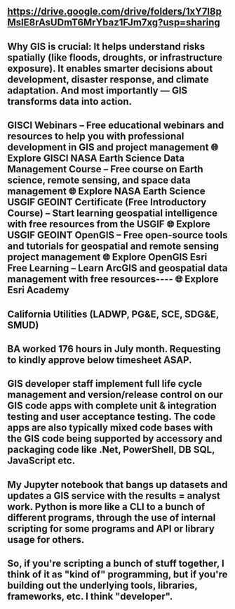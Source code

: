 https://drive.google.com/drive/folders/1xY7l8pMslE8rAsUDmT6MrYbaz1FJm7xg?usp=sharing
----------------------------------------------------------------------------------------------------
Why GIS is crucial:
It helps understand risks spatially (like floods, droughts, or infrastructure exposure).
It enables smarter decisions about development, disaster response, and climate adaptation.
And most importantly — GIS transforms data into action.
----------------------------------------------------------------------------------------------------
GISCI Webinars – Free educational webinars and resources to help you with professional development in GIS and project management
🌐 Explore GISCI
NASA Earth Science Data Management Course – Free course on Earth science, remote sensing, and space data management
🌐 Explore NASA Earth Science
USGIF GEOINT Certificate (Free Introductory Course) – Start learning geospatial intelligence with free resources from the USGIF
🌐 Explore USGIF GEOINT
OpenGIS – Free open-source tools and tutorials for geospatial and remote sensing project management
🌐 Explore OpenGIS
Esri Free Learning – Learn ArcGIS and geospatial data management with free resources----
🌐 Explore Esri Academy
----------------------------------------------------------------------------------------------------
California Utilities (LADWP, PG&E, SCE, SDG&E, SMUD)
----------------------------------------------------------------------------------------------------
BA worked 176 hours in July month. Requesting to kindly approve below timesheet ASAP.
----------------------------------------------------------------------------------------------------
GIS developer staff implement full life cycle management and version/release control on our GIS code apps with complete unit & integration testing and user acceptance testing. The code apps are also typically mixed code bases with the GIS code being supported by accessory and packaging code like .Net, PowerShell, DB SQL, JavaScript etc.
----------------------------------------------------------------------------------------------------
My Jupyter notebook that bangs up datasets and updates a GIS service with the results = analyst work.
Python is more like a CLI to a bunch of different programs, through the use of internal scripting for some programs and API or library usage for others.
----------------------------------------------------------------------------------------------------
So, if you're scripting a bunch of stuff together, I think of it as "kind of" programming, but if you're building out the underlying tools, libraries, frameworks, etc. I think "developer".
----------------------------------------------------------------------------------------------------




  
